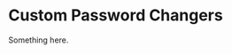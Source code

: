 [title]: # (Custom Password Changers)
[tags]: # (XXX)
[priority]: # (2753)
# Custom Password Changers
Something here.
